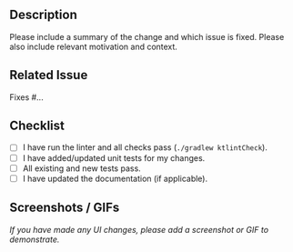 ## Description

Please include a summary of the change and which issue is fixed. Please also include relevant motivation and context.

## Related Issue

Fixes #...

## Checklist

- [ ] I have run the linter and all checks pass (`./gradlew ktlintCheck`).
- [ ] I have added/updated unit tests for my changes.
- [ ] All existing and new tests pass.
- [ ] I have updated the documentation (if applicable).

## Screenshots / GIFs

_If you have made any UI changes, please add a screenshot or GIF to demonstrate._